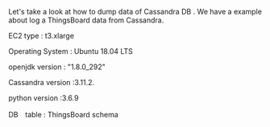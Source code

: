 Let's take a look at how to dump data of Cassandra DB . We have a example about log a ThingsBoard data from Cassandra.

EC2 type : t3.xlarge

Operating System : Ubuntu 18.04 LTS

openjdk version : "1.8.0_292"

Cassandra version :3.11.2.

python version :3.6.9

DB　table : ThingsBoard schema

